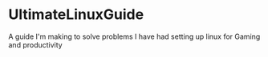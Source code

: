 # UltimateLinuxGuide
A guide I'm making to solve problems I have had setting up linux for Gaming and productivity
